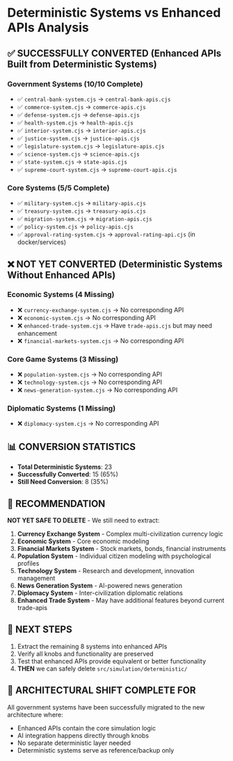 # Deterministic Systems vs Enhanced APIs Analysis

## ✅ **SUCCESSFULLY CONVERTED** (Enhanced APIs Built from Deterministic Systems)

### Government Systems (10/10 Complete)
- ✅ `central-bank-system.cjs` → `central-bank-apis.cjs`
- ✅ `commerce-system.cjs` → `commerce-apis.cjs`
- ✅ `defense-system.cjs` → `defense-apis.cjs`
- ✅ `health-system.cjs` → `health-apis.cjs`
- ✅ `interior-system.cjs` → `interior-apis.cjs`
- ✅ `justice-system.cjs` → `justice-apis.cjs`
- ✅ `legislature-system.cjs` → `legislature-apis.cjs`
- ✅ `science-system.cjs` → `science-apis.cjs`
- ✅ `state-system.cjs` → `state-apis.cjs`
- ✅ `supreme-court-system.cjs` → `supreme-court-apis.cjs`

### Core Systems (5/5 Complete)
- ✅ `military-system.cjs` → `military-apis.cjs`
- ✅ `treasury-system.cjs` → `treasury-apis.cjs`
- ✅ `migration-system.cjs` → `migration-apis.cjs`
- ✅ `policy-system.cjs` → `policy-apis.cjs`
- ✅ `approval-rating-system.cjs` → `approval-rating-api.cjs` (in docker/services)

## ❌ **NOT YET CONVERTED** (Deterministic Systems Without Enhanced APIs)

### Economic Systems (4 Missing)
- ❌ `currency-exchange-system.cjs` → No corresponding API
- ❌ `economic-system.cjs` → No corresponding API
- ❌ `enhanced-trade-system.cjs` → Have `trade-apis.cjs` but may need enhancement
- ❌ `financial-markets-system.cjs` → No corresponding API

### Core Game Systems (3 Missing)
- ❌ `population-system.cjs` → No corresponding API
- ❌ `technology-system.cjs` → No corresponding API
- ❌ `news-generation-system.cjs` → No corresponding API

### Diplomatic Systems (1 Missing)
- ❌ `diplomacy-system.cjs` → No corresponding API

## 📊 **CONVERSION STATISTICS**
- **Total Deterministic Systems**: 23
- **Successfully Converted**: 15 (65%)
- **Still Need Conversion**: 8 (35%)

## 🎯 **RECOMMENDATION**

**NOT YET SAFE TO DELETE** - We still need to extract:

1. **Currency Exchange System** - Complex multi-civilization currency logic
2. **Economic System** - Core economic modeling
3. **Financial Markets System** - Stock markets, bonds, financial instruments
4. **Population System** - Individual citizen modeling with psychological profiles
5. **Technology System** - Research and development, innovation management
6. **News Generation System** - AI-powered news generation
7. **Diplomacy System** - Inter-civilization diplomatic relations
8. **Enhanced Trade System** - May have additional features beyond current trade-apis

## 🚀 **NEXT STEPS**

1. Extract the remaining 8 systems into enhanced APIs
2. Verify all knobs and functionality are preserved
3. Test that enhanced APIs provide equivalent or better functionality
4. **THEN** we can safely delete `src/simulation/deterministic/`

## 🔄 **ARCHITECTURAL SHIFT COMPLETE FOR**
All government systems have been successfully migrated to the new architecture where:
- Enhanced APIs contain the core simulation logic
- AI integration happens directly through knobs
- No separate deterministic layer needed
- Deterministic systems serve as reference/backup only
